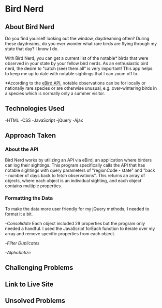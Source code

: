 # Bird Nerd

## About Bird Nerd

Do you find yourself looking out the window, daydreaming often? During these daydreams, do you ever wonder what rare birds are flying through my state that day? I know I do.

With Bird Nerd, you can get a current list of the notable\* birds that were observed in your state by your fellow bird nerds. As an enthusiastic bird nerd, the desire to "catch (see) them all" is very important! This app helps to keep me up to date with notable sightings that I can zoom off to.

\*According to the [eBird API](https://documenter.getpostman.com/view/664302/S1ENwy59?version=latest#intro), notable observations can be for locally or nationally rare species or are otherwise unusual, e.g. over-wintering birds in a species which is normally only a summer visitor.

## Technologies Used

-HTML
-CSS
-JavaScript
-jQuery
-Ajax

## Approach Taken

### About the API

Bird Nerd works by utilizing an API via eBird, an application where birders can log their sightings. This program specifically calls the API that has notable sightings with query parameters of "regionCode - state" and "back - number of days back to fetch observations". This returns an array of objects, where each object is an individual sighting, and each object contains multiple properties.

### Formatting the Data

To make the data more user friendly for my jQuery methods, I needed to format it a bit.

-*Consolidate*
Each object included 28 properties but the program only needed a handful. I used the JavaScript forEach function to iterate over my array and remove specific properties from each object.

-*Filter Duplicates*




-*Alphabetize*





## Challenging Problems







## Link to Live Site







## Unsolved Problems
